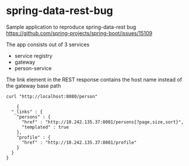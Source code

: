 # spring-data-rest-bug

Sample application to reproduce spring-data-rest bug https://github.com/spring-projects/spring-boot/issues/15109

The app consists out of 3 services

- service registry
- gateway
- person-service

The link element in the REST response contains the host name instead of the gateway base path

```
curl "http://localhost:8080/person"
```

```
    {
  "_links" : {
    "persons" : {
      "href" : "http://10.242.135.37:8081/persons{?page,size,sort}",
      "templated" : true
    },
    "profile" : {
      "href" : "http://10.242.135.37:8081/profile"
    }
  }
}
```
